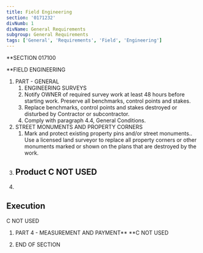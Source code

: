 ```yaml
---
title: Field Engineering
section: '0171232'
divNumb: 1
divName: General Requirements
subgroup: General Requirements
tags: ['General', 'Requirements', 'Field', 'Engineering']
---
```



 **SECTION 017100

 **FIELD ENGINEERING
1. PART - GENERAL
    1. ENGINEERING SURVEYS
   1. Notify OWNER of required survey work at least 48 hours before starting work.
 Preserve all benchmarks, control points and stakes.
    1. Replace benchmarks, control points and stakes destroyed or disturbed by Contractor or subcontractor.
    1. Comply with paragraph 4.4, General Conditions.
2. STREET MONUMENTS AND PROPERTY CORNERS
   1. Mark and protect existing property pins and/or street monuments..
Use a licensed land surveyor to replace all property corners or other monuments marked or shown on the plans that are destroyed by the work.
1. ## Product C NOT USED
1. 

## Execution

 C NOT USED
1. PART 4 - MEASUREMENT AND PAYMENT** **C NOT USED

1. END OF SECTION

